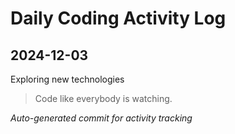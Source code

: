 # Daily Coding Activity Log

## 2024-12-03

Exploring new technologies

> Code like everybody is watching.

*Auto-generated commit for activity tracking*
